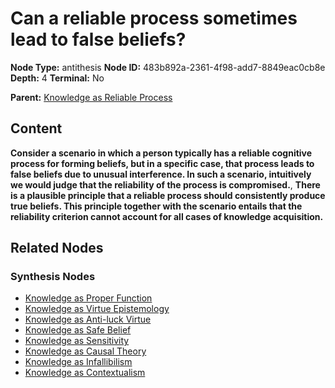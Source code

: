 # Can a reliable process sometimes lead to false beliefs?

**Node Type:** antithesis
**Node ID:** 483b892a-2361-4f98-add7-8849eac0cb8e
**Depth:** 4
**Terminal:** No

**Parent:** [Knowledge as Reliable Process](knowledge-as-reliable-process-synthesis-be2f40b1-b6e2-4553-b30f-fd418f95fddb.md)

## Content

**Consider a scenario in which a person typically has a reliable cognitive process for forming beliefs, but in a specific case, that process leads to false beliefs due to unusual interference. In such a scenario, intuitively we would judge that the reliability of the process is compromised.**, **There is a plausible principle that a reliable process should consistently produce true beliefs. This principle together with the scenario entails that the reliability criterion cannot account for all cases of knowledge acquisition.**

## Related Nodes

### Synthesis Nodes

- [Knowledge as Proper Function](knowledge-as-proper-function-synthesis-f8ae70ba-ee68-4a76-98e6-e5f158651872.md)
- [Knowledge as Virtue Epistemology](knowledge-as-virtue-epistemology-synthesis-1a321cab-4b87-4364-b0f8-383320dd4d87.md)
- [Knowledge as Anti-luck Virtue](knowledge-as-anti-luck-virtue-synthesis-a08599d6-af9a-426b-9c8b-a1866111a04b.md)
- [Knowledge as Safe Belief](knowledge-as-safe-belief-synthesis-4ad9f630-428b-400e-8197-1934a6a43e5b.md)
- [Knowledge as Sensitivity](knowledge-as-sensitivity-synthesis-15d29b6a-ae18-4b4b-abb8-600ddd919a45.md)
- [Knowledge as Causal Theory](knowledge-as-causal-theory-synthesis-4cf0455e-971f-4166-bf75-730b7b00326b.md)
- [Knowledge as Infallibilism](knowledge-as-infallibilism-synthesis-a43694de-4eaa-490d-b139-264907d6b7ff.md)
- [Knowledge as Contextualism](knowledge-as-contextualism-synthesis-ce559115-43a4-435c-bf65-6ebaed399d4b.md)
